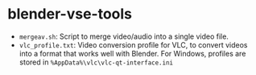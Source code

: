 # blender-vse-tools

- `mergeav.sh`: Script to merge video/audio into a single video file.
- `vlc_profile.txt`: Video conversion profile for VLC, to convert videos into a format that works well with Blender. For Windows, profiles are stored in `%AppData%\vlc\vlc-qt-interface.ini`